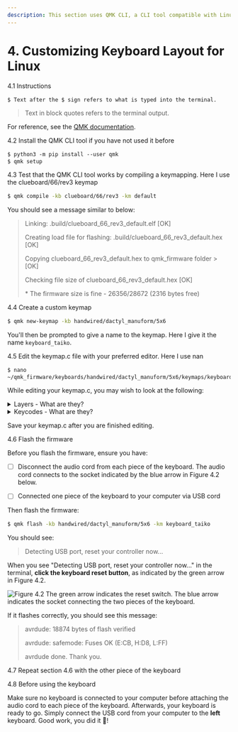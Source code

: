 ```yaml
---
description: This section uses QMK CLI, a CLI tool compatible with Linux, Mac and Windows.
---
```


# 4. Customizing Keyboard Layout for Linux

4.1 Instructions

```bash
$ Text after the $ sign refers to what is typed into the terminal.
```

> Text in block quotes refers to the terminal output.

For reference, see the [QMK documentation](https://docs.qmk.fm/).



4.2 Install the QMK CLI tool if you have not used it before

```
$ python3 -m pip install --user qmk 
$ qmk setup
```



4.3 Test that the QMK CLI tool works by compiling a keymapping. Here I use the clueboard/66/rev3 keymap

```bash
$ qmk compile -kb clueboard/66/rev3 -km default
```

You should see a message similar to below:

> Linking: .build/clueboard\_66\_rev3\_default.elf \[OK]
>
> Creating load file for flashing: .build/clueboard\_66\_rev3\_default.hex \[OK]
>
> Copying clueboard\_66\_rev3\_default.hex to qmk\_firmware folder > \[OK]
>
> Checking file size of clueboard\_66\_rev3\_default.hex \[OK]
>
> \* The firmware size is fine - 26356/28672 (2316 bytes free)



4.4 Create a custom keymap

```bash
$ qmk new-keymap -kb handwired/dactyl_manuform/5x6
```

You'll then be prompted to give a name to the keymap. Here I give it the name `keyboard_taiko`.&#x20;



4.5 Edit the keymap.c file with your preferred editor. Here I use nan

```
$ nano ~/qmk_firmware/keyboards/handwired/dactyl_manuform/5x6/keymaps/keyboard_taiko/keymap.c
```

While editing your keymap.c, you may wish to look at the following:

<details>

<summary>Layers - What are they?</summary>

Keyboards flashed with QMK are able use layers, which is a QMK specific functionality.&#x20;

Layers are similar to a Fn or FnLock key that is seen on some keyboards. For reference, see the [Switching and Toggling Layers](https://beta.docs.qmk.fm/using-qmk/software-features/feature\_layers#switching-and-toggling-layers-id-switching-and-toggling-layers) on the QMK website.

Layer keys are what you press on your keyboard to switch to a different layer. The `RAISE` and `LOWER` keycodes raises and lowers the layer, similar to Fn or Shift on a regular keyboard.&#x20;

If you have been following along, look in your current keymap.c file. As an example of how layere keys work, here you must hold "RAISE" and press "P" to get "Scroll Lock" on layer the upper layer. The lower layer works the same way.

A more useful layer key is the DF(layer) key. The DF stands for Default. It is similar to a FnLock key seen on some keyboards. Tapping this key changes your keymapping to the new layer until you decide to switch to a different layer by pressing another DF key.

`[QWERTY] = LAYOUT5x6()` refers to the default base layer.

</details>

<details>

<summary>Keycodes - What are they?</summary>

Keycodes are functions that start with `KC_`.&#x20;

For example, say we want it so that when we press the top left button of our keyboard, it produces an `=` equal sign.

If we look at our current keymap.c, we will see that the keycode furthest to the top left is `KC_ESC` (assuming you have been following along this section). We want to replace `KC_ESC` with the keymap for `=`, so we go to the[ QMK List of Keycodes](https://docs.qmk.fm/#/keycodes) to check.

A quick Ctrl+F for `=` brings us to the following.&#x20;

<img src=".gitbook/assets/image.png" alt="" data-size="line">

Now we know to replace `KC_ESC` with `KC_EQUAL`, or its alias `KC_EQL`. After we flash the firmware in section 4.6 with our new keymap.c, the keyswitch to the top left of our keyboard will output `=` .

</details>

Save your keymap.c after you are finished editing.



4.6 Flash the firmware

Before you flash the firmware, ensure you have:

* [ ] Disconnect the audio cord from each piece of the keyboard. The audio cord connects to the socket indicated by the blue arrow in Figure 4.2 below.
* [ ] Connected one piece of the keyboard to your computer via USB cord



Then flash the firmware:

```bash
$ qmk flash -kb handwired/dactyl_manuform/5x6 -km keyboard_taiko
```

You should see:

> Detecting USB port, reset your controller now...

When you see "Detecting USB port, reset your controller now..." in the terminal, **click the keyboard reset button**, as indicated by the green arrow in Figure 4.2.

![Figure 4.2 The green arrow indicates the reset switch. The blue arrow indicates the socket connecting the two pieces of the keyboard.](.gitbook/assets/taikorobotics\_ergonomic\_split\_mechanical\_curvilinear\_keyboard\_with\_audio\_socket.jpg)



If it flashes correctly, you should see this message:&#x20;

> avrdude: 18874 bytes of flash verified&#x20;
>
> avrdude: safemode: Fuses OK (E:CB, H:D8, L:FF)&#x20;
>
> avrdude done. Thank you.



4.7 Repeat section 4.6 with the other piece of the keyboard



4.8 Before using the keyboard

Make sure no keyboard is connected to your computer before attaching the audio cord to each piece of the keyboard. Afterwards, your keyboard is ready to go. Simply connect the USB cord from your computer to the **left** keyboard. Good work, you did it 🥳!
